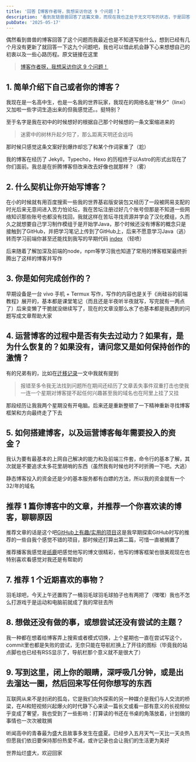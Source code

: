 ```yaml
---
title: '回答【博客作者呀，我想采访你这 9 个问题！】'
description: '看到友链兽兽回答了这篇文章，而现在我也正处于无文可写的状态，于是回答一下这九个问题'
pubDate: '2025-05-17'
---
```


偶然看到兽兽的博客回答了这个问题而我最近也是不知道写些什么，想到已经有几个月没有更新了就回答一下这九个问题吧，我也可以借此机会静下心来想想自己的初衷以及一些心路历程。原文链接在这里
> [博客作者呀，我想采访你这 9 个问题！](https://anotherdayu.com/2024/5962/)

## 1. 简单介绍下自己或者你的博客？

我现在是一名高中生，也是一名我的世界玩家，我现在的网络名是“林夕”（linxi）又加啦一些字词生造出来的但我感觉还。。挺特别？

至于名字是我在初中的时候想好的根据自己那个时候想的一条文案缩进来的
> 迷雾中的树林升起夕阳了，那么距离天明还会远吗

那时候只感觉这条文案好到爆炸却忘了和某个作词家重了（尬）

我的博客在经历了 Jekyll，Typecho，Hexo 的历程终于以Astro的形式出现在了你们面前。我总是在折腾博客但改来改去好像也就那样？（雾）

## 2. 什么契机让你开始写博客？

在小的时候就有用百度搜索一些我的世界基岩版安装包又经历了一段被网易支配的时光后来无意间进入苦力怕论坛，我在苦坛注册过好几个账号但那是不知道一些网络知识那些账号也都没有找回，我就这样在苦坛寻找资源并学会了汉化模组，久而久之就想要自己学习制作模组于是开始学Java，那个时候还没有博客的概念只是接触到了GitHub，并把学习笔记上传到了GitHub上，后来不愿意学习Java（逃）转而学习前端你甚至还能找到我写的早期代码 [index](https://www.linexic.top/code/index.html) （轻喷）

后来随着了解加深及前端的node，npm等学习我也知道了常用的博客框架最终折腾出了这样的博客并写作

## 3. 你是如何完成创作的？

早期设备是一台 vivo 手机 + Termux 写作，写作的内容也是关于《尚硅谷的前端教程》展开的，基本都是课堂笔记（而且还是半夜听半夜就写，写完就有一两点了）后来变懒了干脆就没继续写了，现在的文章没那么水了也基本都是我遇到的问题写成文章帮助大家

## 4. 运营博客的过程中是否有失去过动力？如果有，是为什么恢复的？如果没有，请问您又是如何保持创作的激情？

有的兄弟有的，比如在[迁移记录](https://www.linexic.top/post/qian-yi-ji-lu/)一文中我就有提到
> 报错至多令我无法找到问题所在期间还经历了文章丢失事件双重打击也使我一连一个星期对博客提不起任何兴趣甚至我的域名也在阿里上挂了又挂

那段经历让我我两个星期没有开电脑。后来还是重新整顿了一下精神重新寻找博客框架和方向最终走了下去

## 5. 如何搭建博客，以及运营博客每年需要投入的资金？

我认为要有最基本的上网自己解决的能力和及前端三件套，命令行的基本了解，其次就是不要追求太多花里胡哨的东西（虽然我有时候也时不时折腾一下吧。大逃）

静态博客投入的资金还是少的基本服务都有白嫖的方法，所以我的资金就有一个32/年的域名

## 推荐 1 篇你博客中的文章，并推荐一个你喜欢读的博客，聊聊原因

推荐文章的话是这个吧[GitHub上有趣/实用的项目](https://www.linexic.top/post/github-stear/)这是我早期探索GitHub时写的推荐的一些自我个感觉不错的项目，那时候还打算出第二篇，可惜一直被搁置了

推荐播客我感觉是[纸鹿](https://blog.zhilu.cyou/)吧感觉他写的博文很精彩，他写的博客框架也很美观现在也特别喜欢看感觉对我还是有帮助的

## 7. 推荐 1 个近期喜欢的事物？

羽毛球吧，今天上午还置购了一桶羽毛球羽毛球拍子也有两把了（嘿嘿）我也不怎么打游戏于是运动和电脑前就成了我的常驻去所

## 8. 想做还没有做的事，或想尝试还没有尝试的主题？

我一种都在想着给博客弄上搜索或者模式切换，上个星期也一直在尝试写这个，commit里也都是失败的尝试，无奈只能在导航栏换上了开往的图标（毕竟我的站点脚也也已经有RSS显示了，导航栏那个意义就不是很大了）

## 9. 写到这里，闭上你的眼睛，深呼吸几分钟，或是出去溜达一圈，然后回来写任何你想写的东西

互联网从来不是封闭的孤岛，它是我们向外探索的另一种媒介是我们与人交流的桥梁，在AI和短视频兴起爆火的时代静下心来读一篇长文或看一部有意义的长视频似乎变成了奢望，我也受到了一些影响：打算读的书还在书桌的角落放着，计划做的事情也一次次被耽搁

听闻高中的青春最为盛大且故事多发生在盛夏。已经步入五月天气一天比一天炎热但愿我们依旧要保持那份热爱不减，或许记录也会让我们的生活更为美好

世界灿烂盛大，欢迎回家
